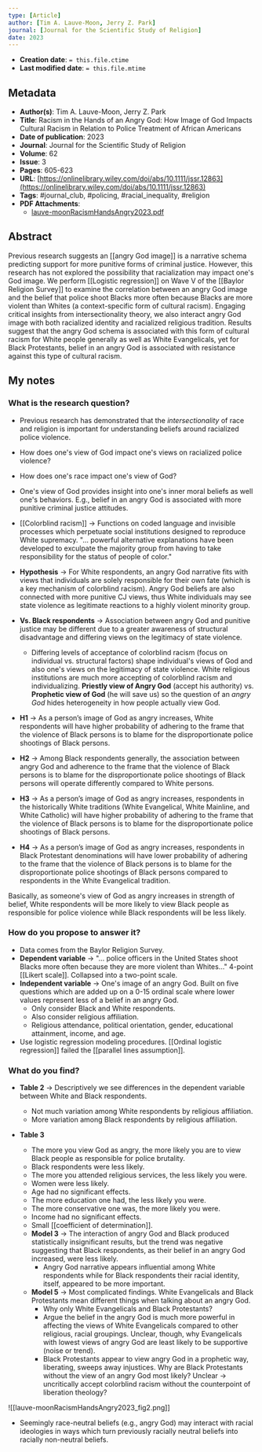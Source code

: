 ```yaml
---
type: [Article]
author: [Tim A. Lauve-Moon, Jerry Z. Park]
journal: [Journal for the Scientific Study of Religion]
date: 2023
---
```


* **Creation date**: `= this.file.ctime`
* **Last modified date**: `= this.file.mtime`

## Metadata

* **Author(s)**: Tim A. Lauve-Moon, Jerry Z. Park
* **Title**: Racism in the Hands of an Angry God: How Image of God Impacts Cultural Racism in Relation to Police Treatment of African Americans
* **Date of publication**: 2023
* **Journal**: Journal for the Scientific Study of Religion
* **Volume**: 62
* **Issue**: 3
* **Pages**: 605-623
* **URL**: [https://onlinelibrary.wiley.com/doi/abs/10.1111/jssr.12863](https://onlinelibrary.wiley.com/doi/abs/10.1111/jssr.12863)
* **Tags**: #journal_club, #policing, #racial_inequality, #religion
* **PDF Attachments**:
  * [lauve-moonRacismHandsAngry2023.pdf](zotero://open-pdf/library/items/8G5MCTDE)

## Abstract

Previous research suggests an [[angry God image]] is a narrative schema predicting support for more punitive forms of criminal justice. However, this research has not explored the possibility that racialization may impact one's God image. We perform [[Logistic regression]] on Wave V of the [[Baylor Religion Survey]] to examine the correlation between an angry God image and the belief that police shoot Blacks more often because Blacks are more violent than Whites (a context-specific form of cultural racism). Engaging critical insights from intersectionality theory, we also interact angry God image with both racialized identity and racialized religious tradition. Results suggest that the angry God schema is associated with this form of cultural racism for White people generally as well as White Evangelicals, yet for Black Protestants, belief in an angry God is associated with resistance against this type of cultural racism.

## My notes

### What is the research question?

* Previous research has demonstrated that the *intersectionality* of race and religion is important for understanding beliefs around racialized police violence.
* How does one's view of God impact one's views on racialized police violence?
* How does one's race impact one's view of God?
  
* One's view of God provides insight into one's inner moral beliefs as well one's behaviors. E.g., belief in an angry God is associated with more punitive criminal justice attitudes.
* [[Colorblind racism]] -> Functions on coded language and invisible processes which perpetuate social institutions designed to reproduce White supremacy. "... powerful alternative explanations have been developed to exculpate the majority group from having to take responsibility for the status of people of color."
  
* **Hypothesis** -> For White respondents, an angry God narrative fits with views that individuals are solely responsible for their own fate (which is a key mechanism of colorblind racism). Angry God beliefs are also connected with more punitive CJ views, thus White individuals may see state violence as legitimate reactions to a highly violent minority group.
* **Vs. Black respondents** -> Association between angry God and punitive justice may be different due to a greater awareness of structural disadvantage and differing views on the legitimacy of state violence.
	* Differing levels of acceptance of colorblind racism (focus on individual vs. structural factors) shape individual's views of God and also one's views on the legitimacy of state violence. White religious institutions are much more accepting of colorblind racism and individualizing. **Priestly view of Angry God** (accept his authority) vs. **Prophetic view of God** (he will save us) so the question of an *angry God* hides heterogeneity in how people actually view God.
	  
* **H1** -> As a person’s image of God as angry increases, White respondents will have higher probability of adhering to the frame that the violence of Black persons is to blame for the disproportionate police shootings of Black persons.
* **H2** -> Among Black respondents generally, the association between angry God and adherence to the frame that the violence of Black persons is to blame for the disproportionate police shootings of Black persons will operate differently compared to White persons.
* **H3** -> As a person’s image of God as angry increases, respondents in the historically White traditions (White Evangelical, White Mainline, and White Catholic) will have higher probability of adhering to the frame that the violence of Black persons is to blame for the disproportionate police shootings of Black persons.
* **H4** -> As a person’s image of God as angry increases, respondents in Black Protestant denominations will have lower probability of adhering to the frame that the violence of Black persons is to blame for the disproportionate police shootings of Black persons compared to respondents in the White Evangelical tradition.

Basically, as someone's view of God as angry increases in strength of belief, White respondents will be more likely to view Black people as responsible for police violence while Black respondents will be less likely.
### How do you propose to answer it?

* Data comes from the Baylor Religion Survey.
* **Dependent variable** -> "... police officers in the United States shoot Blacks more often because they are more violent than Whites..." 4-point [[Likert scale]]. Collapsed into a two-point scale.
* **Independent variable** -> One's image of an angry God. Built on five questions which are added up on a 0-15 ordinal scale where lower values represent less of a belief in an angry God.
	* Only consider Black and White respondents.
	* Also consider religious affiliation.
	* Religious attendance, political orientation, gender, educational attainment, income, and age.
* Use logistic regression modeling procedures. [[Ordinal logistic regression]] failed the [[parallel lines assumption]].
### What do you find?

* **Table 2** -> Descriptively we see differences in the dependent variable between White and Black respondents.
	* Not much variation among White respondents by religious affiliation.
	* More variation among Black respondents by religious affiliation.

* **Table 3**
	* The more you view God as angry, the more likely you are to view Black people as responsible for police brutality.
	* Black respondents were less likely.
	* The more you attended religious services, the less likely you were.
	* Women were less likely.
	* Age had no significant effects.
	* The more education one had, the less likely you were.
	* The more conservative one was, the more likely you were.
	* Income had no significant effects.
	* Small [[coefficient of determination]].
	* **Model 3** -> The interaction of angry God and Black produced statistically insignificant results, but the trend was negative suggesting that Black respondents, as their belief in an angry God increased, were less likely.
		* Angry God narrative appears influential among White respondents while for Black respondents their racial identity, itself, appeared to be more important.
	* **Model 5** -> Most complicated findings. White Evangelicals and Black Protestants mean different things when talking about an angry God.
		* Why only White Evangelicals and Black Protestants?
		* Argue the belief in the angry God is much more powerful in affecting the views of White Evangelicals compared to other religious, racial groupings. Unclear, though, why Evangelicals with lowest views of angry God are least likely to be supportive (noise or trend).
		* Black Protestants appear to view angry God in a prophetic way, liberating, sweeps away injustices. Why are Black Protestants without the view of an angry God most likely? Unclear -> uncritically accept colorblind racism without the counterpoint of liberation theology?

![[lauve-moonRacismHandsAngry2023_fig2.png]]

* Seemingly race-neutral beliefs (e.g., angry God) may interact with racial ideologies in ways which turn previously racially neutral beliefs into racially non-neutral beliefs.